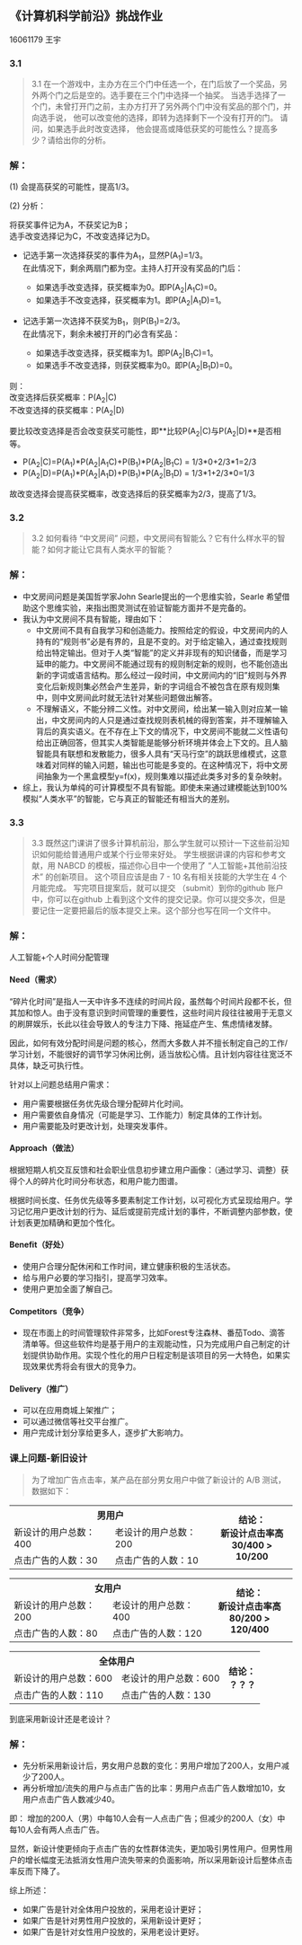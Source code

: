 ## 《计算机科学前沿》挑战作业
16061179 王宇

### 3.1
>3.1 在一个游戏中，主办方在三个门中任选一个，在门后放了一个奖品，另外两个门之后是空的。选手要在三个门中选择一个抽奖。 当选手选择了一个门，未曾打开门之前，主办方打开了另外两个门中没有奖品的那个门，并向选手说， 他可以改变他的选择，即转为选择剩下一个没有打开的门。 请问，如果选手此时改变选择， 他会提高或降低获奖的可能性么？提高多少？请给出你的分析。
### 解：
(1) 会提高获奖的可能性，提高1/3。

(2) 分析：

将获奖事件记为A，不获奖记为B；<BR>
选手改变选择记为C，不改变选择记为D。

- 记选手第一次选择获奖的事件为A<sub>1</sub>，显然P(A<sub>1</sub>)=1/3。<BR>
在此情况下，剩余两扇门都为空。主持人打开没有奖品的门后：

	- 如果选手改变选择，获奖概率为0。即P(A<sub>2</sub>|A<sub>1</sub>C)=0。
	- 如果选手不改变选择，获奖概率为1。即P(A<sub>2</sub>|A<sub>1</sub>D)=1。

- 记选手第一次选择不获奖为B<sub>1</sub>，则P(B<sub>1</sub>)=2/3。<BR>
在此情况下，剩余未被打开的门必含有奖品：

	- 如果选手改变选择，获奖概率为1。即P(A<sub>2</sub>|B<sub>1</sub>C)=1。
	- 如果选手不改变选择，则获奖概率为0。即P(A<sub>2</sub>|B<sub>1</sub>D)=0。

则：<BR>
改变选择后获奖概率：P(A<sub>2</sub>|C)<BR>
不改变选择的获奖概率：P(A<sub>2</sub>|D)

要比较改变选择是否会改变获奖可能性，即**比较P(A<sub>2</sub>|C)与P(A<sub>2</sub>|D)**是否相等。

- P(A<sub>2</sub>|C)=P(A<sub>1</sub>)*P(A<sub>2</sub>|A<sub>1</sub>C)+P(B<sub>1</sub>)\*P(A<sub>2</sub>|B<sub>1</sub>C) = 1/3\*0+2/3\*1=2/3
- P(A<sub>2</sub>|D)=P(A<sub>1</sub>)*P(A<sub>2</sub>|A<sub>1</sub>D)+P(B<sub>1</sub>)\*P(A<sub>2</sub>|B<sub>1</sub>D) = 1/3\*1+2/3\*0=1/3

故改变选择会提高获奖概率，改变选择后的获奖概率为2/3，提高了1/3。

### 3.2
>3.2 如何看待 “中文房间” 问题，中文房间有智能么？它有什么样水平的智能？如何才能让它具有人类水平的智能？

### 解：
- 中文房间问题是美国哲学家John Searle提出的一个思维实验，Searle 希望借助这个思维实验，来指出图灵测试在验证智能方面并不是完备的。
- 我认为中文房间不具有智能，理由如下：<BR>
	- 中文房间不具有自我学习和创造能力。按照给定的假设，中文房间内的人持有的“规则书”必是有界的，且是不变的。对于给定输入，通过查找规则给出特定输出。但对于人类“智能”的定义并非现有的知识储备，而是学习延申的能力。中文房间不能通过现有的规则制定新的规则，也不能创造出新的字词或语言结构。那么经过一段时间，中文房间内的“旧”规则与外界变化后新规则集必然会产生差异，新的字词组合不被包含在原有规则集中，则中文房间此时就无法针对某些问题做出解答。
	- 不理解语义，不能分辨二义性。对中文房间，给出某一输入则对应某一输出，中文房间内的人只是通过查找规则表机械的得到答案，并不理解输入背后的真实语义。在不存在上下文的情况下，中文房间不能就二义性语句给出正确回答，但其实人类智能是能够分析环境并体会上下文的。且人脑智能具有联想和发散能力，很多人具有“天马行空”的跳跃思维模式，这意味着对同样的输入问题，输出也可能是多变的。在这种情况下，将中文房间抽象为一个黑盒模型y=f(x)，规则集难以描述此类多对多的复杂映射。
- 综上，我认为单纯的可计算模型不具有智能。即使未来通过建模能达到100%模拟“人类水平”的智能，它与真正的智能还有相当大的差别。

### 3.3
>3.3 既然这门课讲了很多计算机前沿，那么学生就可以预计一下这些前沿知识如何能给普通用户或某个行业带来好处。 学生根据讲课的内容和参考文献，用 NABCD 的模板，描述你心目中一个使用了 “人工智能+其他前沿技术” 的创新项目。 这个项目应该是由 7 - 10 名有相关技能的大学生在 4 个月能完成。 写完项目提案后，就可以提交 （submit）到你的github 账户中，你可以在github 上看到这个文件的提交记录。你可以提交多次，但是要记住一定要把最后的版本提交上来。这个部分也写在同一个文件中。
### 解：
人工智能+个人时间分配管理
#### Need（需求）
“碎片化时间”是指人一天中许多不连续的时间片段，虽然每个时间片段都不长，但其加和惊人。由于没有意识到时间管理的重要性，这些时间片段往往被用于无意义的刷屏娱乐，长此以往会导致人的专注力下降、拖延症产生、焦虑情绪发酵。

因此，如何有效分配时间是问题的核心，然而大多数人并不擅长制定自己的工作/学习计划，不能很好的调节学习休闲比例，适当放松心情。且计划内容往往宽泛不具体，缺乏可执行性。

针对以上问题总结用户需求：

- 用户需要根据任务优先级合理分配碎片化时间。
- 用户需要依自身情况（可能是学习、工作能力）制定具体的工作计划。
- 用户需要能及时更改计划，处理突发事件。

#### Approach（做法）
根据短期人机交互反馈和社会职业信息初步建立用户画像：（通过学习、调整）获得个人的碎片化时间分布状态，和用户能力图谱。

根据时间长度、任务优先级等多要素制定工作计划，以可视化方式呈现给用户。学习记忆用户更改计划的行为、延后或提前完成计划的事件，不断调整内部参数，使计划表更加精确和更加个性化。

#### Benefit（好处）
- 使用户合理分配休闲和工作时间，建立健康积极的生活状态。
- 给与用户必要的学习指引，提高学习效率。
- 使用户更加全面了解自己。

#### Competitors（竞争）
- 现在市面上的时间管理软件非常多，比如Forest专注森林、番茄Todo、滴答清单等。但这些软件均是基于用户的主观能动性，只为完成用户自己制定的计划提供协助作用。实现个性化的用户日程定制是该项目的另一大特色，如果实现效果优秀将会有很大的竞争力。

#### Delivery（推广）
- 可以在应用商城上架推广；
- 可以通过微信等社交平台推广。
- 用户完成计划分享给更多人，逐步扩大影响力。

### 课上问题-新旧设计
>为了增加广告点击率，某产品在部分男女用户中做了新设计的 A/B 测试， 数据如下：<BR>
<table><tbody>
    <tr>
        <th colspan="3">男用户</th>
        <th rowspan="3"> 结论：<BR>新设计点击率高<BR>30/400  > 10/200</th>
    </tr>
    <tr>
        <td>新设计的用户总数：400</td>
        <td>老设计的用户总数：200</td>
    </tr>
    <tr>
        <td>点击广告的人数：30</td>
        <td>点击广告的人数：10</td>
    </tr>
</table>  
<table><tbody>
    <tr>
        <th colspan="3">女用户</th>
        <th rowspan="3"> 结论：<BR>新设计点击率高<BR>80/200  > 120/400</th>
    </tr>
    <tr>
        <td>新设计的用户总数：200</td>
        <td>老设计的用户总数：400</td>
    </tr>
    <tr>
        <td>点击广告的人数：80</td>
        <td>点击广告的人数：120</td>
    </tr>
</table>  
<table><tbody>
    <tr>
        <th colspan="3">全体用户</th>
        <th rowspan="3"> 结论：<BR>？？？</th>
    </tr>
    <tr>
        <td>新设计的用户总数：600</td>
        <td>老设计的用户总数：600</td>
    </tr>
    <tr>
        <td>点击广告的人数：110</td>
        <td>点击广告的人数：130</td>
    </tr>
</table>  
到底采用新设计还是老设计？

### 解：
- 先分析采用新设计后，男女用户总数的变化：男用户增加了200人，女用户减少了200人。
- 再分析增加/流失的用户与点击广告的比率：男用户点击广告人数增加10，女用户点击广告人数减少40。

即：
增加的200人（男）中每10人会有一人点击广告；但减少的200人（女）中每10人会有两人点击广告。

显然，新设计使更倾向于点击广告的女性群体流失，更加吸引男性用户。但男性用户的增长幅度无法抵消女性用户流失带来的负面影响，所以采用新设计后整体点击率反而下降了。

综上所述：

- 如果广告是针对全体用户投放的，采用老设计更好；
- 如果广告是针对男性用户投放的，采用新设计更好；
- 如果广告是针对女性用户投放的，采用老设计更好。
